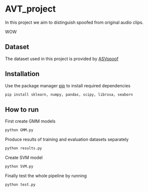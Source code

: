# AVT_project
In this project we aim to distinguish spoofed from original audio clips.

WOW

## Dataset
The dataset used in this project is provided by [ASVspoof](https://datashare.ed.ac.uk/handle/10283/3336)

## Installation
Use the package manager [pip](https://pip.pypa.io/en/stable/) to install required dependencies

```bash
pip install sklearn, numpy, pandas, scipy, librosa, seaborn
```

## How to run
First create GMM models

```bash
python GMM.py
```

Produce results of training and evaluation datasets separately

```bash
python results.py
```

Create SVM model

```bash
python SVM.py
```

Finally test the whole pipeline by running

```bash
python test.py
```
